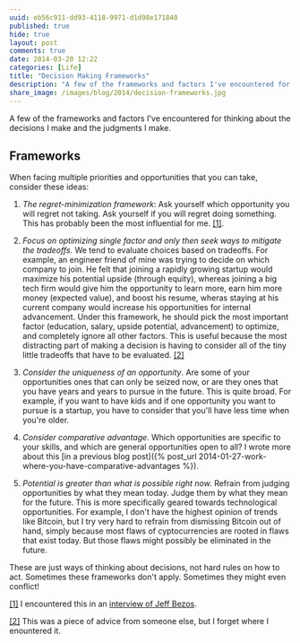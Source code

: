 ```yaml
---
uuid: eb56c911-dd93-4118-9971-d1d98e171840
published: true
hide: true
layout: post
comments: true
date: 2014-03-20 12:22
categories: [Life]
title: "Decision Making Frameworks"
description: "A few of the frameworks and factors I've encountered for thinking about the decisions I make and the judgments I make."
share_image: /images/blog/2014/decision-frameworks.jpg
---
```


<div class="article-cover top-bottom-border" style="background-image: url('/images/blog/2014/decision-frameworks.jpg')"></div>

A few of the frameworks and factors I've encountered for thinking about the decisions I make and the judgments I make.

<!-- more -->

## Frameworks

When facing multiple priorities and opportunities that you can take, consider these ideas:

1. *The regret-minimization framework*: Ask yourself which opportunity you will regret not taking. Ask yourself if you will regret doing something. This has probably been the most influential for me. <a name="1-back" href="#1">[1]</a>.

2. *Focus on optimizing single factor and only then seek ways to mitigate the tradeoffs.* We tend to evaluate choices based on tradeoffs. For example, an engineer friend of mine was trying to decide on which company to join. He felt that joining a rapidly growing startup would maximize his potential upside (through equity), whereas joining a big tech firm would give him the opportunity to learn more, earn him more money (expected value), and boost his resume, wheras staying at his current company would increase his opportunities for internal advancement. Under this framework, he should pick the most important factor (education, salary, upside potential, advancement) to optimize, and completely ignore all other factors. This is useful because the most distracting part of making a decision is having to consider all of the tiny little tradeoffs that have to be evaluated. <a name="2-back" href="#2">[2]</a>

3. *Consider the uniqueness of an opportunity*. Are some of your opportunities ones that can only be seized now, or are they ones that you have years and years to pursue in the future. This is quite broad. For example, if you want to have kids and if one opportunity you want to pursue is a startup, you have to consider that you'll have less time when you're older.

4. *Consider comparative advantage*. Which opportunities are specific to your skills, and which are general opportunities open to all? I wrote more about this [in a previous blog post]({% post_url 2014-01-27-work-where-you-have-comparative-advantages %}).

5. *Potential is greater than what is possible right now.* Refrain from judging opportunities by what they mean today. Judge them by what they mean for the future. This is more specifically geared towards technological opportunities. For example, I don't have the highest opinion of trends like Bitcoin, but I try very hard to refrain from dismissing Bitcoin out of hand, simply because most flaws of cyptocurrencies are rooted in flaws that exist today. But those flaws might possibly be eliminated in the future.

These are just ways of thinking about decisions, not hard rules on how to act. Sometimes these frameworks don't apply. Sometimes they might even conflict!

<a name="1" href="#1-back">[1]</a> I encountered this in an [interview of Jeff Bezos](http://www.achievement.org/autodoc/page/bez0int-3).

<a name="2" href="#2-back">[2]</a> This was a piece of advice from someone else, but I forget where I enountered it.